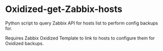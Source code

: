 # Oxidized-get-Zabbix-hosts
Python script to query Zabbix API for hosts list to perform config backups for.

Requires Zabbix Oxidized Template to link to hosts to configure them for Oxidized backups.
